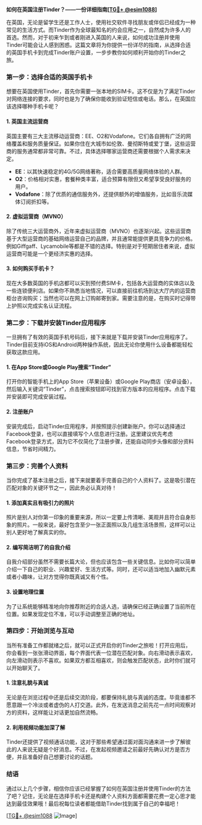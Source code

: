 **如何在英国注册Tinder？——一份详细指南[[TG💪+ @esim1088](https://t.me/s/esim1088)]**

在英国，无论是留学生还是工作人士，使用社交软件寻找朋友或伴侣已经成为一种常见的生活方式。而Tinder作为全球最知名的约会应用之一，自然成为许多人的首选。然而，对于初来乍到或者刚进入英国的人来说，如何成功注册并使用Tinder可能会让人感到困惑。这篇文章将为你提供一份详尽的指南，从选择合适的英国手机卡到完成Tinder账户设置，一步步教你如何顺利开始你的Tinder之旅。

### 第一步：选择合适的英国手机卡

想要在英国使用Tinder，首先你需要一张本地的SIM卡。这不仅是为了满足Tinder对网络连接的要求，同时也是为了确保你能收到验证短信或电话。那么，在英国应该选择哪种手机卡呢？

#### 1. 英国主流运营商

英国主要有三大主流移动运营商：EE、O2和Vodafone。它们各自拥有广泛的网络覆盖和服务质量保证。如果你住在大城市如伦敦、曼彻斯特或爱丁堡，这些运营商的服务通常都非常可靠。不过，具体选择哪家运营商还需要根据个人需求来决定。

- **EE**：以其快速稳定的4G/5G网络著称，适合需要高质量网络体验的人群。
- **O2**：价格相对实惠，套餐种类丰富，适合预算有限但又希望享受良好服务的用户。
- **Vodafone**：除了优质的通信服务外，还提供额外的增值服务，比如音乐流媒体订阅折扣等。

#### 2. 虚拟运营商（MVNO）

除了传统三大运营商外，近年来虚拟运营商（MVNO）也逐渐兴起。这些运营商基于大型运营商的基础网络运营自己的品牌，并且通常能提供更具竞争力的价格。例如Giffgaff、Lycamobile等都是不错的选择。特别是对于短期居住者来说，虚拟运营商可能是一个更经济实惠的选择。

#### 3. 如何购买手机卡？

现在大多数英国的手机店都可以买到预付费SIM卡，包括各大运营商的实体店以及一些连锁便利店。如果你不熟悉当地情况，可以直接前往机场到达大厅内的运营商柜台咨询购买；当然也可以在网上订购邮寄到家。需要注意的是，在购买时记得带上护照以完成实名认证流程。

### 第二步：下载并安装Tinder应用程序

一旦拥有了有效的英国手机号码后，接下来就是下载并安装Tinder应用程序了。Tinder目前支持iOS和Android两种操作系统，因此无论你使用什么设备都能轻松获取这款应用。

#### 1. 在App Store或Google Play搜索“Tinder”

打开你的智能手机上的App Store（苹果设备）或Google Play商店（安卓设备），然后输入关键词“Tinder”，点击搜索按钮即可找到官方版本的应用程序。点击下载并安装即可完成安装过程。

#### 2. 注册账户

安装完成后，启动Tinder应用程序，并按照提示创建新账户。你可以选择通过Facebook登录，也可以直接填写个人信息进行注册。这里建议优先考虑Facebook登录方式，因为它不仅简化了注册步骤，还能自动同步头像和部分资料信息，节省时间精力。

### 第三步：完善个人资料

当你完成了基本注册之后，接下来就要着手完善自己的个人资料了。这是吸引潜在匹配对象的关键环节之一，因此务必认真对待！

#### 1. 添加真实且有吸引力的照片

照片是别人对你第一印象的重要来源，所以一定要上传清晰、美观并且符合自身形象的照片。一般来说，最好包含至少一张正面照以及几组生活场景照，这样可以让别人更好地了解真实的你。

#### 2. 编写简洁明了的自我介绍

自我介绍部分虽然不需要长篇大论，但也应该包含一些关键信息。比如你可以简单介绍一下自己的职业、兴趣爱好、生活方式等。同时，还可以适当地加入幽默元素或者小趣味，让对方觉得你既真诚又有个性。

#### 3. 设置地理位置

为了让系统能够精准地向你推荐附近的合适人选，请确保已经正确设置了当前所在位置。如果发现定位不准，可以手动调整至正确的地址。

### 第四步：开始浏览与互动

当所有准备工作都就绪之后，就可以正式开启你的Tinder之旅啦！打开应用后，你会看到一张张滑动界面，每个界面代表一位潜在匹配对象。向右滑动表示喜欢，向左滑动则表示不喜欢。如果双方都互相喜欢，则会触发匹配状态，此时你们就可以开始聊天了。

#### 1. 注意礼貌与真诚

无论是在浏览过程中还是后续交流阶段，都要保持礼貌与真诚的态度。毕竟谁都不愿意跟一个冷淡或者虚伪的人打交道。此外，在发送消息之前先花一点时间观察对方的资料，这样能让对话更加自然流畅。

#### 2. 利用视频功能加深了解

Tinder还提供了视频通话功能，这对于那些希望通过面对面沟通来进一步了解彼此的人来说无疑是个好消息。不过，在发起视频邀请之前最好先确认对方是否方便，并且准备好自己想要讨论的话题。

### 结语

通过以上几个步骤，相信你应该已经掌握了如何在英国注册并使用Tinder的方法了吧？记住，无论是在选择手机卡还是构建个人资料方面都需要花费一定心思才能达到最佳效果哦！最后祝每位读者都能借助Tinder找到属于自己的幸福吧！

[[TG💪+ @esim1088](https://t.me/s/esim1088) ![Image](https://i.postimg.cc/4NQfJmqS/Snipaste-2025-05-13-00-14-12.png)]